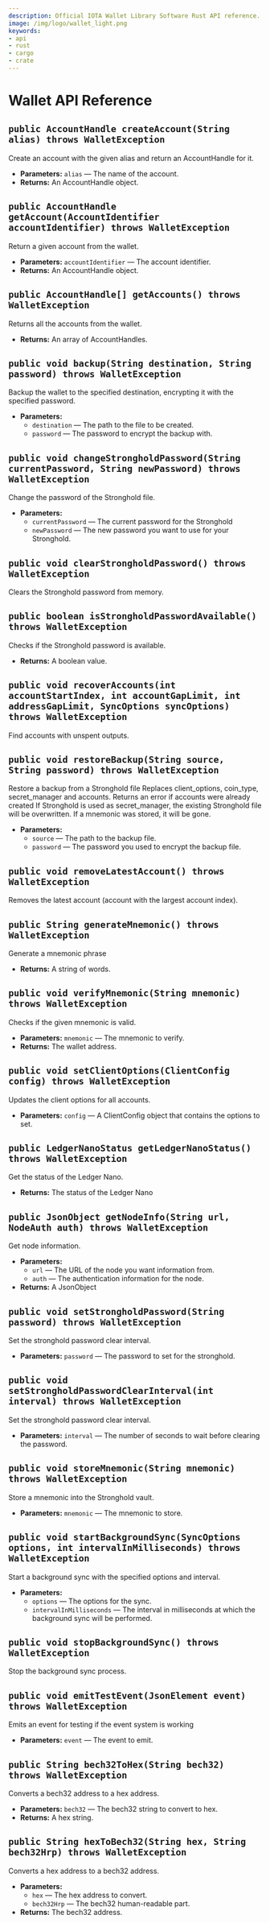 ```yaml
---
description: Official IOTA Wallet Library Software Rust API reference.
image: /img/logo/wallet_light.png
keywords:
- api
- rust
- cargo
- crate
---
```

# Wallet API Reference

## `public AccountHandle createAccount(String alias) throws WalletException`

Create an account with the given alias and return an AccountHandle for it.

* **Parameters:** `alias` — The name of the account.
* **Returns:** An AccountHandle object.

## `public AccountHandle getAccount(AccountIdentifier accountIdentifier) throws WalletException`

Return a given account from the wallet.

* **Parameters:** `accountIdentifier` — The account identifier.
* **Returns:** An AccountHandle object.

## `public AccountHandle[] getAccounts() throws WalletException`

Returns all the accounts from the wallet.

* **Returns:** An array of AccountHandles.

## `public void backup(String destination, String password) throws WalletException`

Backup the wallet to the specified destination, encrypting it with the specified password.

* **Parameters:**
    * `destination` — The path to the file to be created.
    * `password` — The password to encrypt the backup with.

## `public void changeStrongholdPassword(String currentPassword, String newPassword) throws WalletException`

Change the password of the Stronghold file.

* **Parameters:**
    * `currentPassword` — The current password for the Stronghold
    * `newPassword` — The new password you want to use for your Stronghold.

## `public void clearStrongholdPassword() throws WalletException`

Clears the Stronghold password from memory.

## `public boolean isStrongholdPasswordAvailable() throws WalletException`

Checks if the Stronghold password is available.

* **Returns:** A boolean value.

## `public void recoverAccounts(int accountStartIndex, int accountGapLimit, int addressGapLimit, SyncOptions syncOptions) throws WalletException`

Find accounts with unspent outputs.

## `public void restoreBackup(String source, String password) throws WalletException`

Restore a backup from a Stronghold file Replaces client_options, coin_type, secret_manager and accounts. Returns an error if accounts were already created If Stronghold is used as secret_manager, the existing Stronghold file will be overwritten. If a mnemonic was stored, it will be gone.

* **Parameters:**
    * `source` — The path to the backup file.
    * `password` — The password you used to encrypt the backup file.

## `public void removeLatestAccount() throws WalletException`

Removes the latest account (account with the largest account index).

## `public String generateMnemonic() throws WalletException`

Generate a mnemonic phrase

* **Returns:** A string of words.

## `public void verifyMnemonic(String mnemonic) throws WalletException`

Checks if the given mnemonic is valid.

* **Parameters:** `mnemonic` — The mnemonic to verify.
* **Returns:** The wallet address.

## `public void setClientOptions(ClientConfig config) throws WalletException`

Updates the client options for all accounts.

* **Parameters:** `config` — A ClientConfig object that contains the options to set.

## `public LedgerNanoStatus getLedgerNanoStatus() throws WalletException`

Get the status of the Ledger Nano.

* **Returns:** The status of the Ledger Nano

## `public JsonObject getNodeInfo(String url, NodeAuth auth) throws WalletException`

Get node information.

* **Parameters:**
    * `url` — The URL of the node you want information from.
    * `auth` — The authentication information for the node.
* **Returns:** A JsonObject

## `public void setStrongholdPassword(String password) throws WalletException`

Set the stronghold password clear interval.

* **Parameters:** `password` — The password to set for the stronghold.

## `public void setStrongholdPasswordClearInterval(int interval) throws WalletException`

Set the stronghold password clear interval.

* **Parameters:** `interval` — The number of seconds to wait before clearing the password.

## `public void storeMnemonic(String mnemonic) throws WalletException`

Store a mnemonic into the Stronghold vault.

* **Parameters:** `mnemonic` — The mnemonic to store.

## `public void startBackgroundSync(SyncOptions options, int intervalInMilliseconds) throws WalletException`

Start a background sync with the specified options and interval.

* **Parameters:**
    * `options` — The options for the sync.
    * `intervalInMilliseconds` — The interval in milliseconds at which the background sync will be performed.

## `public void stopBackgroundSync() throws WalletException`

Stop the background sync process.

## `public void emitTestEvent(JsonElement event) throws WalletException`

Emits an event for testing if the event system is working

* **Parameters:** `event` — The event to emit.

## `public String bech32ToHex(String bech32) throws WalletException`

Converts a bech32 address to a hex address.

* **Parameters:** `bech32` — The bech32 string to convert to hex.
* **Returns:** A hex string.

## `public String hexToBech32(String hex, String bech32Hrp) throws WalletException`

Converts a hex address to a bech32 address.

* **Parameters:**
    * `hex` — The hex address to convert.
    * `bech32Hrp` — The bech32 human-readable part.
* **Returns:** The bech32 address.